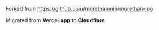 Forked from https://github.com/morethanmin/morethan-log

Migrated from **Vercel.app** to **Cloudflare**
